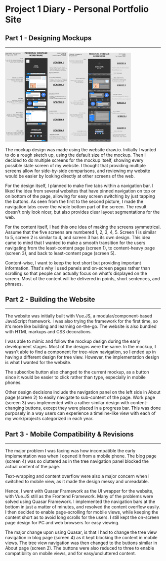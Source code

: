 # Project 1 Diary - Personal Portfolio Site

## Part 1 - Designing Mockups
---
<img src="./part1-1.png" width="40%">
<img src="./part1-2.png" width="40%">

The mockup design was made using the website draw.io. Initially I wanted to do a rough sketch up, using the default size of the mockup. Then I decided to do multiple screens for the mockup itself, showing every possible state screen of my website. I thought that providing multiple screens allow for side-by-side comparisons, and reviewing my website would be easier by looking directly at other screens of the web.

For the design itself, I planned to make five tabs within a navigation bar. I liked the idea from several websites that have pinned navigation on top or on bottom of the page, allowing for easy screen switching by just tapping the buttons. As seen from the first to the second picture, I made the navigation tabs cover the whole bottom part of the screen. The result doesn't only look nicer, but also provides clear layout segmentations for the web.

For the content itself, I had this one idea of making the screens symmetrical. Assume that the five screens are numbered 1, 2, 3, 4, 5. Screen 1 is similar to 5, screen 2 is similar to 4, and screen 3 has its own design. This idea came to mind that I wanted to make a smooth transition for the users navigating from the least-content page (screen 1), to content-heavy page (screen 3), and back to least-content page (screen 5).

Content-wise, I want to keep the text short but providing important information. That's why I used panels and on-screen pages rather than scrolling so that people can actually focus on what's displayed on the screen. Most of the content will be delivered in points, short sentences, and phrases.

## Part 2 - Building the Website
---

The website was initially built with Vue.JS, a modular/component-based JavaScript framework. I was also trying the framework for the first time, so it's more like building and learning on-the-go. The website is also bundled with HTML markups and CSS decorations.

I was able to mimic and follow the mockup design during the early development stages. Most of the designs were the same. In the mockup, I wasn't able to find a component for tree-view navigation, so I ended up in having a different design for tree view. However, the implementation design is what I wanted for the website.

The subscribe button also changed to the current mockup, as a button since it would be easier to click rather than type, especially in mobile phones.

Other design decisions include the navigation panel on the left side in About page (screen 2) to easily navigate to sub-content of the page. Work page (screen 3) was implemented with a rather similar design with content-changing buttons, except they were placed in a progress bar. This was done purposely in a way users can experience a timeline-like view with each of my work/projects categorized in each year.

## Part 3 - Mobile Compatibility & Revisions
---

The major problem I was facing was how incompatible the early implementation was when I opened it from a mobile phone. The blog page (screen 4) was so cluttered as in the tree navigation panel blocked the actual content of the page.

Text-wrapping and content overflow were also a major concern when I switched to mobile view, as it made the design messy and unreadable.

Hence, I went with Quasar Framework as the UI wrapper for the website, with Vue.JS still as the Frontend Framework. Many of the problems were solved using Quasar Framework. I implemented the navigation bars at the bottom in just a matter of minutes, and resolved the content overflow easily. I then decided to enable page-scrolling for mobile views, while keeping the content short as to avoid long scrolls for the users. I still kept the on-screen page design for PC and web browsers for easy viewing.

The major change upon using Quasar, is that I had to change the tree view navigation in blog page (screen 4) as it kept blocking the content in mobile views. The tree view navigation was then changed to the buttons similar in About page (screen 2). The buttons were also reduced to three to enable compatibility on mobile views, and for easy/uncluttered content.